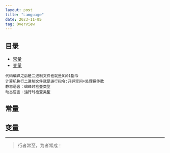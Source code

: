 ```yaml
---
layout: post
title: "Language"
date: 2023-11-05
tag: Overview
---
```






## 目录


- [常量](#content1)   
- [变量](#content2)   


```
代码编译之后是二进制文件也就是0101指令
计算机执行二进制文件就是运行指令:开辟空间+处理操作数
静态语言：编译时检查类型
动态语言：运行时检查类型
```


<!-- ************************************************ -->
## <a id="content1">常量</a>


<!-- ************************************************ -->
## <a id="content2">变量</a>



----------
>  行者常至，为者常成！


